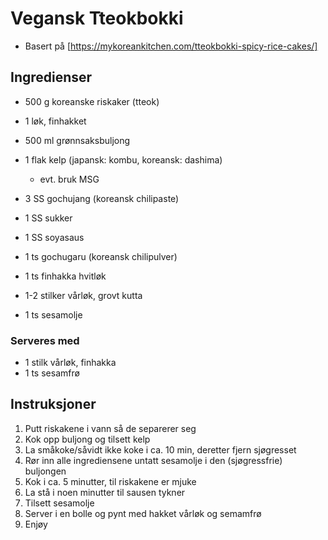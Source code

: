 # Vegansk Tteokbokki
* Basert på [https://mykoreankitchen.com/tteokbokki-spicy-rice-cakes/]

## Ingredienser
* 500 g koreanske riskaker (tteok)
* 1 løk, finhakket
* 500 ml grønnsaksbuljong
* 1 flak kelp (japansk: kombu, koreansk: dashima)
    * evt. bruk MSG

* 3 SS gochujang (koreansk chilipaste)
* 1 SS sukker
* 1 SS soyasaus
* 1 ts gochugaru (koreansk chilipulver)
* 1 ts finhakka hvitløk
* 1-2 stilker vårløk, grovt kutta

* 1 ts sesamolje

### Serveres med
* 1 stilk vårløk, finhakka
* 1 ts sesamfrø

## Instruksjoner
1. Putt riskakene i vann så de separerer seg
2. Kok opp buljong og tilsett kelp
3. La småkoke/såvidt ikke koke i ca. 10 min, deretter fjern sjøgresset
4. Rør inn alle ingrediensene untatt sesamolje i den (sjøgressfrie) buljongen
5. Kok i ca. 5 minutter, til riskakene er mjuke
6. La stå i noen minutter til sausen tykner
7. Tilsett sesamolje
8. Server i en bolle og pynt med hakket vårløk og semamfrø
9. Enjøy
